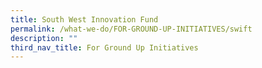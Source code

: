 ```yaml
---
title: South West Innovation Fund
permalink: /what-we-do/FOR-GROUND-UP-INITIATIVES/swift
description: ""
third_nav_title: For Ground Up Initiatives
---
```



